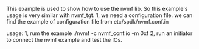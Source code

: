 This example is used to show how to use the nvmf lib. So this example's usage is very similar with nvmf_tgt.
1, we need a configuration file.
   we can find the example of configuration file from etc/spdk/nvmf.conf.in

usage:
	1, rum the example
	./nvmf -c nvmf_conf.io -m 0xf
	2, run an initiator to connect the nvmf example and test the IOs.
